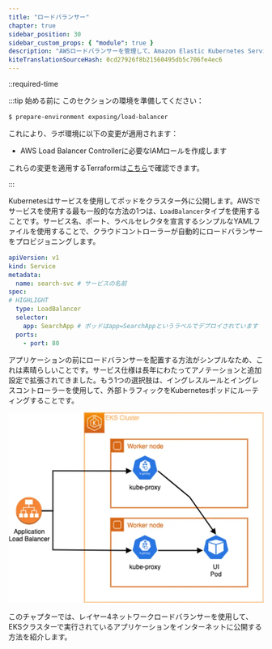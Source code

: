 ```yaml
---
title: "ロードバランサー"
chapter: true
sidebar_position: 30
sidebar_custom_props: { "module": true }
description: "AWSロードバランサーを管理して、Amazon Elastic Kubernetes Serviceのワークロードにトラフィックをルーティングします。"
kiteTranslationSourceHash: 0cd27926f8b21560495db5c706fe4ec6
---
```


::required-time

:::tip 始める前に
このセクションの環境を準備してください：

```bash timeout=300 wait=30
$ prepare-environment exposing/load-balancer
```

これにより、ラボ環境に以下の変更が適用されます：

- AWS Load Balancer Controllerに必要なIAMロールを作成します

これらの変更を適用するTerraformは[こちら](https://github.com/VAR::MANIFESTS_OWNER/VAR::MANIFESTS_REPOSITORY/tree/VAR::MANIFESTS_REF/manifests/modules/exposing/load-balancer/.workshop/terraform)で確認できます。

:::

Kubernetesはサービスを使用してポッドをクラスター外に公開します。AWSでサービスを使用する最も一般的な方法の1つは、`LoadBalancer`タイプを使用することです。サービス名、ポート、ラベルセレクタを宣言するシンプルなYAMLファイルを使用することで、クラウドコントローラーが自動的にロードバランサーをプロビジョニングします。

```yaml
apiVersion: v1
kind: Service
metadata:
  name: search-svc # サービスの名前
spec:
# HIGHLIGHT
  type: LoadBalancer
  selector:
    app: SearchApp # ポッドはapp=SearchAppというラベルでデプロイされています
  ports:
    - port: 80
```

アプリケーションの前にロードバランサーを配置する方法がシンプルなため、これは素晴らしいことです。サービス仕様は長年にわたってアノテーションと追加設定で拡張されてきました。もう1つの選択肢は、イングレスルールとイングレスコントローラーを使用して、外部トラフィックをKubernetesポッドにルーティングすることです。

![IP モード](./assets/ui-nlb-instance.webp)

このチャプターでは、レイヤー4ネットワークロードバランサーを使用して、EKSクラスターで実行されているアプリケーションをインターネットに公開する方法を紹介します。

